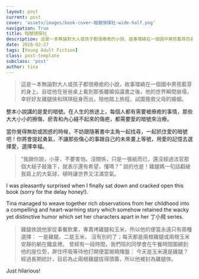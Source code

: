 ```yaml
---
layout: post
current: post
cover: 'assets/images/book-cover-暗號偵探社-wide-half.png'
navigation: True
title: 暗號偵探社
description: 這是一本無論對大人或孩子都很療癒的小說，故事環繞在一個國中男孩藍芽的身上。自從他在爸爸桌上看到那張離婚協議書之後，他的世界瞬間崩塌，幸好好友雞腿俠和琪琪挺身而出，陪他踏上旅程，試圖挽救父母的婚姻。 整本小說講的是愛的暗號。在人生的旅途上，每個人都有需要被療癒的事情，那些大大小小的擦傷、瘀青和內心縫不起來的傷疤，都需要愛的暗號來治療。當你覺得無助或困惑的時候，不妨跟隨著書中主角一起找尋，一起抓住愛的暗號吧！
date: 2018-02-27
tags: [Young Adult Fiction]
class: post-template
subclass: 'post'
author: tina
---
```


>這是一本無論對大人或孩子都很療癒的小說，故事環繞在一個國中男孩藍芽的身上。自從他在爸爸桌上看到那張離婚協議書之後，他的世界瞬間崩塌，幸好好友雞腿俠和琪琪挺身而出，陪他踏上旅程，試圖挽救父母的婚姻。

<!--more-->

整本小說講的是愛的暗號。在人生的旅途上，每個人都有需要被療癒的事情，那些大大小小的擦傷、瘀青和內心縫不起來的傷疤，都需要愛的暗號來治療。

當你覺得無助或困惑的時候，不妨跟隨著書中主角一起找尋，一起抓住愛的暗號吧！你將會提起勇氣，不讓那些傷心的事跟自己的未來畫上等號，用愛的記憶去選擇愛，選擇幸福。

> “我跟你說，小芽，不要害怕。沒關係，只是一張紙而已，還沒經過法官那個大槌子敲幾下，就表示還有希望，懂嗎？” 
> 說的也是！雞腿媽一句話戳破我肩上的大氣球，頓時讓世界又注滿空氣。



I was pleasantly surprised when I finally sat down and cracked open this book (sorry for the delay honey!). 

Tina managed to weave together rich observations from her childhood into a compelling and heart-warming story which somehow retained the wacky yet distinctive humor which set her characters apart in her 丁小飛 series.

>雞腿俠說他家從事餐飲業，專賣烤雞腿和玉米，所以他的便當永遠只有兩種選擇：
>一是雞腿，二是玉米， 沒有別的了；每天都是兩根雞腿或兩根玉米安靜的躺在鐵盒裡。
>曾經有一段時間，我們班的同學會在午餐時間圍繞到他的座位旁，屏住呼吸等待他打開便當揭曉賭盤：
>今天是玉米還是雞腿？經過長期統計，目前為止兩根雞腿拔得頭籌，所以他被封為雞腿俠。

Just hilarious!

<!--more-->






